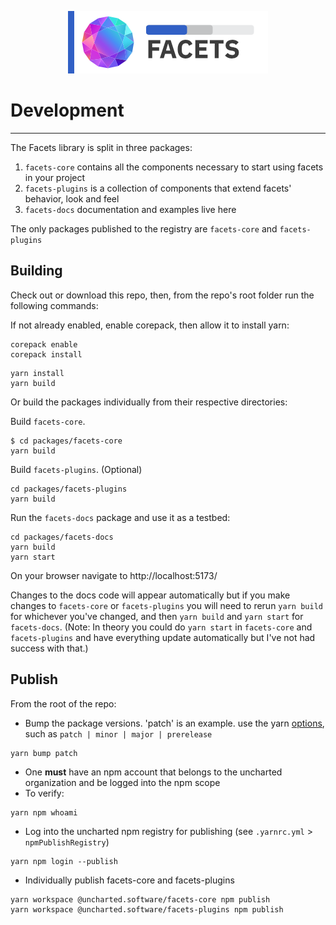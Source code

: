 <div align="center">

![Uncharted Facets](assets/logo_320.png)

</div>

# Development
---  
The Facets library is split in three packages:
1. `facets-core` contains all the components necessary to start using facets in your project
2. `facets-plugins` is a collection of components that extend facets' behavior, look and feel
3. `facets-docs` documentation and examples live here

The only packages published to the registry are `facets-core` and `facets-plugins` 


## Building

Check out or download this repo, then, from the repo's root folder run the following commands:

If not already enabled, enable corepack, then allow it to install yarn:
```shell script
corepack enable
corepack install
```

```shell script
yarn install
yarn build
```

Or build the packages individually from their respective directories:

Build `facets-core`.
```shell script
$ cd packages/facets-core
yarn build
```

Build `facets-plugins`. (Optional)
```shell script
cd packages/facets-plugins
yarn build
```

Run the `facets-docs` package and use it as a testbed:
```shell script
cd packages/facets-docs
yarn build
yarn start
```

On your browser navigate to http://localhost:5173/  

Changes to the docs code will appear automatically but if you make changes to `facets-core` or `facets-plugins` you will need to rerun `yarn build` for
whichever you've changed, and then `yarn build` and `yarn start` for `facets-docs`. (Note: In theory you could do `yarn start` in `facets-core` and `facets-plugins`
and have everything update automatically but I've not had success with that.)


## Publish

From the root of the repo:

- Bump the package versions. 'patch' is an example. use the yarn [options](https://yarnpkg.com/cli/version), such as `patch | minor | major | prerelease`
```shell script
yarn bump patch
```

- One <strong>must</strong> have an npm account that belongs to the uncharted organization and be logged into the npm scope
- To verify:
```shell script
yarn npm whoami
```

- Log into the uncharted npm registry for publishing (see `.yarnrc.yml` > `npmPublishRegistry`)
```shell script
yarn npm login --publish
```

- Individually publish facets-core and facets-plugins
 ```shell script
yarn workspace @uncharted.software/facets-core npm publish
yarn workspace @uncharted.software/facets-plugins npm publish
```
